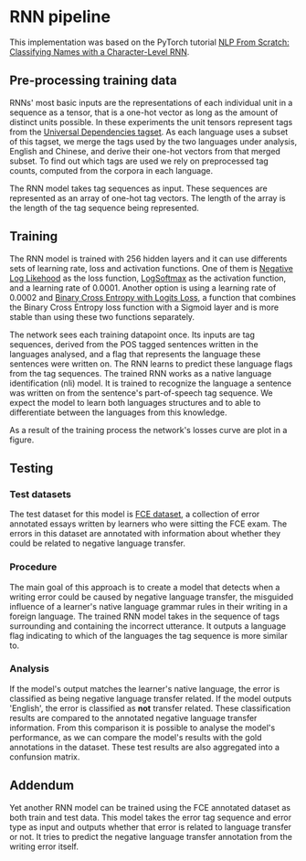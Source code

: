 # RNN pipeline

This implementation was based on the PyTorch tutorial [NLP From Scratch: Classifying Names with a Character-Level RNN](https://pytorch.org/tutorials/intermediate/char_rnn_classification_tutorial.html).

## Pre-processing training data
RNNs' most basic inputs are the representations of each individual unit in a sequence as a tensor, that is a one-hot vector as long as the amount of distinct units possible. In these experiments the unit tensors represent tags from the [Universal Dependencies tagset](https://universaldependencies.org/u/pos/index.html). As each language uses a subset of this tagset, we merge the tags used by the two languages under analysis, English and Chinese, and derive their one-hot vectors from that merged subset. To find out which tags are used we rely on preprocessed tag counts, computed from the corpora in each language.

The RNN model takes tag sequences as input. These sequences are represented as an array of one-hot tag vectors. The length of the array is the length of the tag sequence being represented.

## Training
The RNN model is trained with 256 hidden layers and it can use differents sets of learning rate, loss and activation functions. One of them is [Negative Log Likehood](https://pytorch.org/docs/stable/generated/torch.nn.NLLLoss.html) as the loss function, [LogSoftmax](https://pytorch.org/docs/stable/generated/torch.nn.LogSoftmax.html#torch.nn.LogSoftmax) as the activation function, and a learning rate of 0.0001. Another option is using a learning rate of 0.0002 and [Binary Cross Entropy with Logits Loss](https://pytorch.org/docs/stable/generated/torch.nn.BCEWithLogitsLoss.html#torch.nn.BCEWithLogitsLoss), a function that combines the Binary Cross Entropy loss function with a Sigmoid layer and is more stable than using these two functions separately.

The network sees each training datapoint once. Its inputs are tag sequences, derived from the POS tagged sentences written in the languages analysed, and a flag that represents the language these sentences were written on. The RNN learns to predict these language flags from the tag sequences. The trained RNN works as a native language identification (nli) model. It is trained to recognize the language a sentence was written on from the sentence's part-of-speech tag sequence. We expect the model to learn both languages structures and to able to differentiate between the languages from this knowledge.

As a result of the training process the network's losses curve are plot in a figure.

## Testing
### Test datasets
The test dataset for this model is [FCE dataset](https://www.aclweb.org/anthology/P11-1019/), a collection of error annotated essays written by learners who were sitting the FCE exam. The errors in this dataset are annotated with information about whether they could be related to negative language transfer.

### Procedure
The main goal of this approach is to create a model that detects when a writing error could be caused by negative language transfer, the misguided influence of a learner's native language grammar rules in their writing in a foreign language. The trained RNN model takes in the sequence of tags surrounding and containing the incorrect utterance. It outputs a language flag indicating to which of the languages the tag sequence is more similar to.

### Analysis
If the model's output matches the learner's native language, the error is classified as being negative language transfer related. If the model outputs 'English', the error is classified as **not** transfer related. These classification results are compared to the annotated negative language transfer information. From this comparison it is possible to analyse the model's performance, as we can compare the model's results with the gold annotations in the dataset. These test results are also aggregated into a confunsion matrix.

## Addendum
Yet another RNN model can be trained using the FCE annotated dataset as both train and test data. This model takes the error tag sequence and error type as input and outputs whether that error is related to language transfer or not. It tries to predict the negative language transfer annotation from the writing error itself.